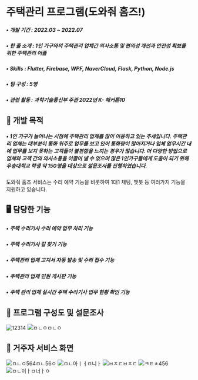 # 주택관리 프로그램(도와줘 홈즈!)
##### • 개발 기간 : 2022.03 ~ 2022.07
##### • 한 줄 소개 : 1인 가구와의 주택관리 업체간 의사소통 및 편의성 개선과 안전성 확보를 위한 주택관리 어플
##### • Skills : Flutter, Firebase, WPF, NaverCloud, Flask, Python, Node.js
##### • 팀 구성 : 5명
##### • 관련 활동 : 과학기술통신부 주관 2022년 K- 해커톤10

## 📌 개발 목적
##### • 1인 가구가 늘어나는 시점에 주택관리 업체를 많이 이용하고 있는 추세입니다. 주택관리 업체는 대부분이 통화 위주로 업무를 보고 있어 통화량이 많아지거나 업체 업무시간 내에 업무를 보지 못하는 고객들이 불편함을 느끼는 경우가 많습니다. 더 다양한 방법으로 업체와 고객 간의 의사소통을 이끌어 낼 수 있으며 많은 1인가구들에게 도움이 되기 위해 우송대학교 학생 약 150명을 대상으로 설문조사를 진행하였습니다.

도와줘 홈즈 서비스는 수리 예약 기능을 비롯하여 1대1 채팅, 챗봇 등 여러가지 기능을 지원하고 있습니다.

## 🖥️ 담당한 기능
##### • 주택 수리기사 수리 예약 업무 처리 기능
##### • 주택 수리기사 길 찾기 기능
##### • 주택관리 업체 고지서 자동 발송 및 수리 접수 기능
##### • 주택관리 업체 민원 게시판 기능
##### • 주택 관리 업체 실시간 주택 수리기사 업무 현황 확인 기능

## 📄 프로그램 구성도 및 설문조사
![12314](https://github.com/inhwanGit/HelpHomes/assets/132810591/07d3310f-ffb2-4922-96ee-615d35efe346)
![ㅁㄴㅇㅁㄴㅇ](https://github.com/inhwanGit/HelpHomes/assets/132810591/5e91ea71-a18b-4b56-b12b-a37d6139582d)

## 👀 거주자 서비스 화면
![ㅁㄴㅇ564ㅁㄴ56ㅇ](https://github.com/inhwanGit/LivingLab/assets/132810591/52c02d29-3085-4dcc-bf77-9918e301d043)
![ㅁㄴ아ㅣㅓㅁ니ㅏ](https://github.com/inhwanGit/HelpHomes/assets/132810591/171500b5-ad72-4388-b6a8-4370d964caa0)
![ㅂㅈㄷㅂㅈㄷ](https://github.com/inhwanGit/HelpHomes/assets/132810591/1701feb4-052b-42be-b240-e272f6e67436)
![ㅋㅌㅊ456](https://github.com/inhwanGit/HelpHomes/assets/132810591/0e1910ff-6ea0-4e86-9e75-3a1a6943e6a1)![ㅁㄴ이ㅏㅁ너ㅏㅇ](https://github.com/inhwanGit/HelpHomes/assets/132810591/e6a3dd6c-3c67-448e-a4c7-07c97afa150e)
